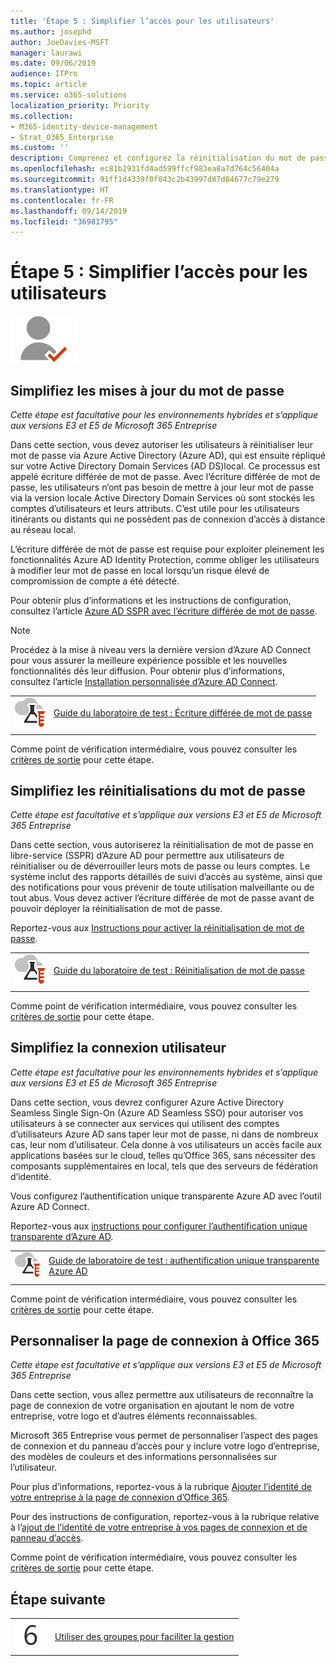 ```yaml
---
title: 'Étape 5 : Simplifier l’accès pour les utilisateurs'
ms.author: josephd
author: JoeDavies-MSFT
manager: laurawi
ms.date: 09/06/2019
audience: ITPro
ms.topic: article
ms.service: o365-solutions
localization_priority: Priority
ms.collection:
- M365-identity-device-management
- Strat_O365_Enterprise
ms.custom: ''
description: Comprenez et configurez la réinitialisation du mot de passe libre-service (SSPR) pour Azure AD.
ms.openlocfilehash: ec81b2931fd4ad599ffcf983ea8a7d764c56404a
ms.sourcegitcommit: 91ff1d4339f0f043c2b43997d87d84677c79e279
ms.translationtype: HT
ms.contentlocale: fr-FR
ms.lasthandoff: 09/14/2019
ms.locfileid: "36981795"
---
```

# <a name="step-5-simplify-access-for-users"></a>Étape 5 : Simplifier l’accès pour les utilisateurs

![](./media/deploy-foundation-infrastructure/identity_icon-small.png)


<a name="identity-pw-writeback"></a>
## <a name="simplify-password-updates"></a>Simplifiez les mises à jour du mot de passe

*Cette étape est facultative pour les environnements hybrides et s’applique aux versions E3 et E5 de Microsoft 365 Entreprise*

Dans cette section, vous devez autoriser les utilisateurs à réinitialiser leur mot de passe via Azure Active Directory (Azure AD), qui est ensuite répliqué sur votre Active Directory Domain Services (AD DS)local. Ce processus est appelé écriture différée de mot de passe. Avec l’écriture différée de mot de passe, les utilisateurs n’ont pas besoin de mettre à jour leur mot de passe via la version locale Active Directory Domain Services où sont stockés les comptes d’utilisateurs et leurs attributs. C’est utile pour les utilisateurs itinérants ou distants qui ne possèdent pas de connexion d’accès à distance au réseau local.

L’écriture différée de mot de passe est requise pour exploiter pleinement les fonctionnalités Azure AD Identity Protection, comme obliger les utilisateurs à modifier leur mot de passe en local lorsqu’un risque élevé de compromission de compte a été détecté.

Pour obtenir plus d’informations et les instructions de configuration, consultez l’article [Azure AD SSPR avec l’écriture différée de mot de passe](https://docs.microsoft.com/azure/active-directory/active-directory-passwords-writeback).

>[!Note]
>Procédez à la mise à niveau vers la dernière version d’Azure AD Connect pour vous assurer la meilleure expérience possible et les nouvelles fonctionnalités dès leur diffusion. Pour obtenir plus d’informations, consultez l’article [Installation personnalisée d’Azure AD Connect](https://docs.microsoft.com/azure/active-directory/connect/active-directory-aadconnect-get-started-custom).
>

|||
|:-------|:-----|
|![Guides de laboratoire de test pour Microsoft Cloud](media/m365-enterprise-test-lab-guides/cloud-tlg-icon-small.png)| [Guide du laboratoire de test : Écriture différée de mot de passe](password-writeback-m365-ent-test-environment.md) |
|||

Comme point de vérification intermédiaire, vous pouvez consulter les [critères de sortie](identity-exit-criteria.md#crit-identity-pw-writeback) pour cette étape.

<a name="identity-pw-reset"></a>
## <a name="simplify-password-resets"></a>Simplifiez les réinitialisations du mot de passe

*Cette étape est facultative et s’applique aux versions E3 et E5 de Microsoft 365 Entreprise*

Dans cette section, vous autoriserez la réinitialisation de mot de passe en libre-service (SSPR) d’Azure AD pour permettre aux utilisateurs de réinitialiser ou de déverrouiller leurs mots de passe ou leurs comptes. Le système inclut des rapports détaillés de suivi d’accès au système, ainsi que des notifications pour vous prévenir de toute utilisation malveillante ou de tout abus. Vous devez activer l’écriture différée de mot de passe avant de pouvoir déployer la réinitialisation de mot de passe.

Reportez-vous aux [Instructions pour activer la réinitialisation de mot de passe](https://docs.microsoft.com/azure/active-directory/authentication/howto-sspr-deployment).

|||
|:-------|:-----|
|![Guides de Laboratoire de Test pour Microsoft Cloud](media/m365-enterprise-test-lab-guides/cloud-tlg-icon-small.png)| [Guide du laboratoire de test : Réinitialisation de mot de passe](password-reset-m365-ent-test-environment.md) |
|||

Comme point de vérification intermédiaire, vous pouvez consulter les [critères de sortie](identity-exit-criteria.md#crit-identity-pw-reset) pour cette étape.


<a name="identity-sso"></a>
## <a name="simplify-user-sign-in"></a>Simplifiez la connexion utilisateur

*Cette étape est facultative pour les environnements hybrides et s’applique aux versions E3 et E5 de Microsoft 365 Entreprise*

Dans cette section, vous devrez configurer Azure Active Directory Seamless Single Sign-On (Azure AD Seamless SSO) pour autoriser vos utilisateurs à se connecter aux services qui utilisent des comptes d’utilisateurs Azure AD sans taper leur mot de passe, ni dans de nombreux cas, leur nom d’utilisateur. Cela donne à vos utilisateurs un accès facile aux applications basées sur le cloud, telles qu’Office 365, sans nécessiter des composants supplémentaires en local, tels que des serveurs de fédération d’identité.

Vous configurez l’authentification unique transparente Azure AD avec l’outil Azure AD Connect.

Reportez-vous aux [instructions pour configurer l’authentification unique transparente d’Azure AD](https://docs.microsoft.com/azure/active-directory/connect/active-directory-aadconnect-sso-quick-start).

|||
|:-------|:-----|
|![Guides de Laboratoire de Test pour Microsoft Cloud](media/m365-enterprise-test-lab-guides/cloud-tlg-icon-small.png)| [Guide de laboratoire de test : authentification unique transparente Azure AD](single-sign-on-m365-ent-test-environment.md) |
|||

Comme point de vérification intermédiaire, vous pouvez consulter les [critères de sortie](identity-exit-criteria.md#crit-identity-sso) pour cette étape.


<a name="identity-custom-sign-in"></a>
## <a name="customize-the-office-365-sign-in-page"></a>Personnaliser la page de connexion à Office 365

*Cette étape est facultative et s’applique aux versions E3 et E5 de Microsoft 365 Entreprise*

Dans cette section, vous allez permettre aux utilisateurs de reconnaître la page de connexion de votre organisation en ajoutant le nom de votre entreprise, votre logo et d’autres éléments reconnaissables. 

Microsoft 365 Entreprise vous permet de personnaliser l’aspect des pages de connexion et du panneau d’accès pour y inclure votre logo d’entreprise, des modèles de couleurs et des informations personnalisées sur l’utilisateur. 

Pour plus d’informations, reportez-vous à la rubrique [Ajouter l’identité de votre entreprise à la page de connexion d’Office 365](https://docs.microsoft.com/office365/admin/setup/customize-sign-in-page).

Pour des instructions de configuration, reportez-vous à la rubrique relative à l’[ajout de l’identité de votre entreprise à vos pages de connexion et de panneau d’accès](http://aka.ms/aadpaddbranding).

Comme point de vérification intermédiaire, vous pouvez consulter les [critères de sortie](identity-exit-criteria.md#crit-identity-custom-sign-in) pour cette étape.

## <a name="next-step"></a>Étape suivante

|||
|:-------|:-----|
|![](./media/stepnumbers/Step6.png)| [Utiliser des groupes pour faciliter la gestion](identity-self-service-group-management.md) |


